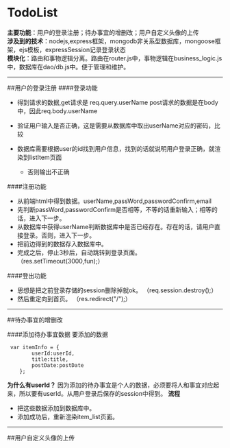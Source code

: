 # TodoList
**主要功能**：用户的登录注册；待办事宜的增删改；用户自定义头像的上传<br>
**涉及到的技术**：nodejs,express框架，mongodb非关系型数据库，mongoose框架，ejs模板，expressSession记录登录状态<br>
**模块化**：路由和事物逻辑分离。路由在router.js中，事物逻辑在business_logic.js中，数据库在dao/db.js中。便于管理和维护。


----------


##用户的登录注册
####登录功能

 - 得到请求的数据,get请求是 req.query.userName  post请求的数据是在body中，因此req.body.userName
 - 验证用户输入是否正确，这是需要从数据库中取出userName对应的密码，比较
- 数据库需要根据user的id找到用户信息，找到的话就说明用户登录正确，就渲染到listItem页面
               
   - 否则输出不正确

####注册功能

 - 从前端html中得到数据。userName,passWord,passwordConfirm,email
 - 先判断passWord,passwordConfirm是否相等，不等的话重新输入；相等的话，进入下一步。
 - 从数据库中获得userName判断数据库中是否已经存在。存在的话，请用户直接登录。否则，进入下一步。
 -  把前边得到的数据存入数据库中。
 - 完成之后，停止3秒后，自动跳转到登录页面。  （res.setTimeout(3000,fun);）
 
####登出功能
 - 思想是把之前登录存储的session删除掉就ok。      （req.session.destroy();）
 - 然后重定向到首页。    （res.redirect("/");）
 
 


----------


 

##待办事宜的增删改

####添加待办事宜数据
要添加的数据

```
 var itemInfo = {
        userId:userId,
        title:title,
        postDate:postDate
    };
```

**为什么有userId？**
因为添加的待办事宜是个人的数据，必须要将人和事宜对应起来，所以要有userId。从用户登录后保存的session中得到。
**流程**

 - 把这些数据添加到数据库中。
 -  添加成功后，重新渲染item_list页面。


----------


##用户自定义头像的上传
